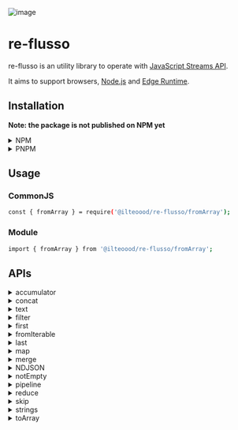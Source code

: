 ![image](https://github.com/ilteoood/re-flusso/actions/workflows/ci.yml/badge.svg)

# re-flusso

re-flusso is an utility library to operate with [JavaScript Streams API](https://developer.mozilla.org/en-US/docs/Web/API/Streams_API).

It aims to support browsers, [Node.js](https://nodejs.org/) and [Edge Runtime](https://edge-runtime.vercel.app/).

## Installation

**Note: the package is not published on NPM yet**

<details>
<summary>NPM</summary>

```bash
npm install @ilteoood/re-flusso
```
</details>

<details>
<summary>PNPM</summary>

```bash
pnpm install @ilteoood/re-flusso
```
</details>

## Usage

### CommonJS
```bash
const { fromArray } = require('@ilteoood/re-flusso/fromArray');
```

### Module
```bash
import { fromArray } from '@ilteoood/re-flusso/fromArray';
```

## APIs

<details>
<summary>accumulator</summary>

```javascript
import { accumulator } from '@ilteoood/re-flusso/accumulator';

const chunkSize = 3;

.pipeThrough(
    accumulator(chunkSize)
)
```
</details>

<details>
<summary>concat</summary>

```javascript
import { concat } from '@ilteoood/re-flusso/concat';

concat(
    fromIterable([1]),
    fromIterable([2]),
    fromIterable([3])
)
```
</details>

<details>
<summary>text</summary>

```javascript
import { text } from '@ilteoood/re-flusso/fetch/text';

const response = await fetch('...')

text(response)
```
</details>

<details>
<summary>filter</summary>

```javascript
import { filter } from '@ilteoood/re-flusso/filter';

.pipeThrough(
    filter((value, index) => value % index === 0)
)
```
</details>

<details>
<summary>first</summary>

```javascript
import { first } from '@ilteoood/re-flusso/first';

const firstItemsToKeep = 3;

.pipeThrough(
    first(firstItemsToKeep)
)
```
</details>

<details>
<summary>fromIterable</summary>

```javascript
import { fromIterable } from '@ilteoood/re-flusso/fromIterable';

// With an array
fromIterable([1, 2, 3])

// With a set
fromIterable(new Set([1, 2, 3]))
```
</details>

<details>
<summary>last</summary>

```javascript
import { last } from '@ilteoood/re-flusso/last';

const lastItemsToKeep = 3;

.pipeThrough(
    last(lastItemsToKeep)
)
```
</details>

<details>
<summary>map</summary>

```javascript
import { map } from '@ilteoood/re-flusso/map';

.pipeThrough(
    map((value, index) => value + index)   
)
```
</details>

<details>
<summary>merge</summary>

```javascript
import { merge } from '@ilteoood/re-flusso/merge';

merge(
    fromIterable([1]),
    fromIterable([2]),
    fromIterable([3])
)
```
</details>

<details>
<summary>NDJSON</summary>

<details>
<summary>&nbsp;&nbsp;&nbsp;&nbsp;parser</summary>

```javascript
import { parser } from '@ilteoood/re-flusso/ndJson/parser';

.pipeThrough(
    parser()
)
```
</details>
<details>
<summary>&nbsp;&nbsp;&nbsp;&nbsp;stringify</summary>

```javascript
import { stringify } from '@ilteoood/re-flusso/ndJson/stringify';

.pipeThrough(
    stringify()
)
```
</details>
</details>
</details>

<details>
<summary>notEmpty</summary>

```javascript
import { notEmpty } from '@ilteoood/re-flusso/notEmpty';

const errorToThrow = new Error('Stream is empty');

.pipeThrough(
    notEmpty(errorToThrow)
)
```
</details>

<details>
<summary>pipeline</summary>

```javascript
import { pipeline } from '@ilteoood/re-flusso/pipeline';

const destinationArray = [];

await pipeline(
    fromIterable([1, 2, 3]),
    map((value) => value * 2),
    toArray(destinationArray),
);
```
</details>

<details>
<summary>reduce</summary>

```javascript
import { reduce } from '@ilteoood/re-flusso/reduce';

const destinationArray = [];

await reduce(
    fromIterable([1, 2, 3]),
    reduce((accumulator, value) => accumulator + value, 0),
    toArray(destinationArray),
);
```
</details>

<details>
<summary>skip</summary>

```javascript
import { skip } from '@ilteoood/re-flusso/skip';

const itemsToSkip = 2;

.pipeTo(
    skip(itemsToSkip)
)
```
</details>

<details>
<summary>strings</summary>

<details>
<summary>&nbsp;&nbsp;&nbsp;&nbsp;join</summary>

```javascript
import { join } from '@ilteoood/re-flusso/strings/join';

const separator = ',';

.pipeThrough(
    join(separator)
)

```
</details>

<details>
<summary>&nbsp;&nbsp;&nbsp;&nbsp;split</summary>

```javascript
import { split } from '@ilteoood/re-flusso/strings/split';

const separator = ',';

.pipeTo(
    split(separator)
)
```
</details>

</details>

<details>
<summary>toArray</summary>

```javascript
import { toArray } from '@ilteoood/re-flusso/toArray';

const destinationArray = [];

.pipeTo(
    toArray(destinationArray)
)
```
</details>
